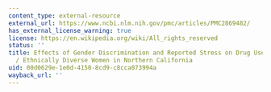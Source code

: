 ```yaml
---
content_type: external-resource
external_url: https://www.ncbi.nlm.nih.gov/pmc/articles/PMC2869482/
has_external_license_warning: true
license: https://en.wikipedia.org/wiki/All_rights_reserved
status: ''
title: Effects of Gender Discrimination and Reported Stress on Drug Use among Racially
  / Ethnically Diverse Women in Northern California
uid: 00d0629e-1e0d-4150-8cd9-c8cca073994a
wayback_url: ''
---
```

